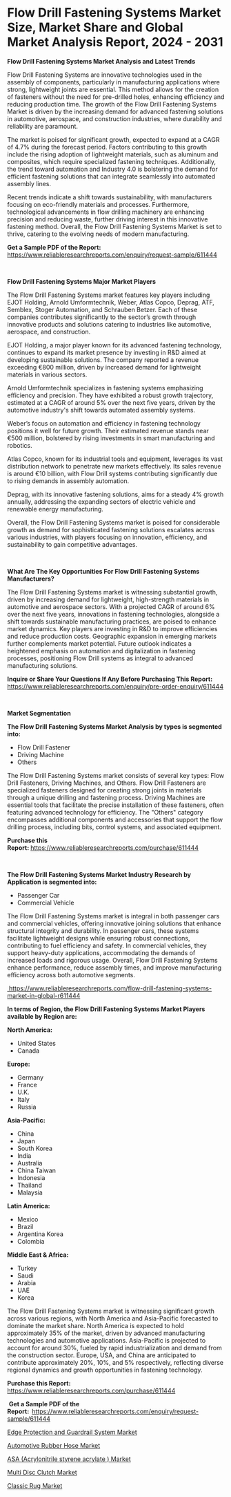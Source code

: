 <p><h1>Flow Drill Fastening Systems Market Size, Market Share and Global Market Analysis Report, 2024 - 2031</h1></p><p><strong>Flow Drill Fastening Systems Market Analysis and Latest Trends</strong></p>
<p><p>Flow Drill Fastening Systems are innovative technologies used in the assembly of components, particularly in manufacturing applications where strong, lightweight joints are essential. This method allows for the creation of fasteners without the need for pre-drilled holes, enhancing efficiency and reducing production time. The growth of the Flow Drill Fastening Systems Market is driven by the increasing demand for advanced fastening solutions in automotive, aerospace, and construction industries, where durability and reliability are paramount.</p><p>The market is poised for significant growth, expected to expand at a CAGR of 4.7% during the forecast period. Factors contributing to this growth include the rising adoption of lightweight materials, such as aluminum and composites, which require specialized fastening techniques. Additionally, the trend toward automation and Industry 4.0 is bolstering the demand for efficient fastening solutions that can integrate seamlessly into automated assembly lines.</p><p>Recent trends indicate a shift towards sustainability, with manufacturers focusing on eco-friendly materials and processes. Furthermore, technological advancements in flow drilling machinery are enhancing precision and reducing waste, further driving interest in this innovative fastening method. Overall, the Flow Drill Fastening Systems Market is set to thrive, catering to the evolving needs of modern manufacturing.</p></p>
<p><strong>Get a Sample PDF of the Report:&nbsp;</strong> <a href="https://www.reliableresearchreports.com/enquiry/request-sample/611444?utm_campaign=8&utm_medium=2&utm_source=Github&utm_content=ia&utm_term=10122024&utm_id=flow-drill-fastening-systems">https://www.reliableresearchreports.com/enquiry/request-sample/611444</a></p>
<p>&nbsp;</p>
<p><strong>Flow Drill Fastening Systems Major Market Players</strong></p>
<p><p>The Flow Drill Fastening Systems market features key players including EJOT Holding, Arnold Umformtechnik, Weber, Atlas Copco, Deprag, ATF, Semblex, Stoger Automation, and Schrauben Betzer. Each of these companies contributes significantly to the sector’s growth through innovative products and solutions catering to industries like automotive, aerospace, and construction.</p><p>EJOT Holding, a major player known for its advanced fastening technology, continues to expand its market presence by investing in R&D aimed at developing sustainable solutions. The company reported a revenue exceeding €800 million, driven by increased demand for lightweight materials in various sectors.</p><p>Arnold Umformtechnik specializes in fastening systems emphasizing efficiency and precision. They have exhibited a robust growth trajectory, estimated at a CAGR of around 5% over the next five years, driven by the automotive industry's shift towards automated assembly systems.</p><p>Weber’s focus on automation and efficiency in fastening technology positions it well for future growth. Their estimated revenue stands near €500 million, bolstered by rising investments in smart manufacturing and robotics.</p><p>Atlas Copco, known for its industrial tools and equipment, leverages its vast distribution network to penetrate new markets effectively. Its sales revenue is around €10 billion, with Flow Drill systems contributing significantly due to rising demands in assembly automation.</p><p>Deprag, with its innovative fastening solutions, aims for a steady 4% growth annually, addressing the expanding sectors of electric vehicle and renewable energy manufacturing.</p><p>Overall, the Flow Drill Fastening Systems market is poised for considerable growth as demand for sophisticated fastening solutions escalates across various industries, with players focusing on innovation, efficiency, and sustainability to gain competitive advantages.</p></p>
<p>&nbsp;</p>
<p><strong>What Are The Key Opportunities For Flow Drill Fastening Systems Manufacturers?</strong></p>
<p><p>The Flow Drill Fastening Systems market is witnessing substantial growth, driven by increasing demand for lightweight, high-strength materials in automotive and aerospace sectors. With a projected CAGR of around 6% over the next five years, innovations in fastening technologies, alongside a shift towards sustainable manufacturing practices, are poised to enhance market dynamics. Key players are investing in R&D to improve efficiencies and reduce production costs. Geographic expansion in emerging markets further complements market potential. Future outlook indicates a heightened emphasis on automation and digitalization in fastening processes, positioning Flow Drill systems as integral to advanced manufacturing solutions.</p></p>
<p><strong>Inquire or Share Your Questions If Any Before Purchasing This Report:</strong> <a href="https://www.reliableresearchreports.com/enquiry/pre-order-enquiry/611444?utm_campaign=8&utm_medium=2&utm_source=Github&utm_content=ia&utm_term=10122024&utm_id=flow-drill-fastening-systems">https://www.reliableresearchreports.com/enquiry/pre-order-enquiry/611444</a></p>
<p>&nbsp;</p>
<p><strong>Market Segmentation</strong></p>
<p><strong>The Flow Drill Fastening Systems Market Analysis by types is segmented into:</strong></p>
<p><ul><li>Flow Drill Fastener</li><li>Driving Machine</li><li>Others</li></ul></p>
<p><p>The Flow Drill Fastening Systems market consists of several key types: Flow Drill Fasteners, Driving Machines, and Others. Flow Drill Fasteners are specialized fasteners designed for creating strong joints in materials through a unique drilling and fastening process. Driving Machines are essential tools that facilitate the precise installation of these fasteners, often featuring advanced technology for efficiency. The "Others" category encompasses additional components and accessories that support the flow drilling process, including bits, control systems, and associated equipment.</p></p>
<p><strong>Purchase this Report:&nbsp;</strong><a href="https://www.reliableresearchreports.com/purchase/611444?utm_campaign=8&utm_medium=2&utm_source=Github&utm_content=ia&utm_term=10122024&utm_id=flow-drill-fastening-systems">https://www.reliableresearchreports.com/purchase/611444</a></p>
<p>&nbsp;</p>
<p><strong>The Flow Drill Fastening Systems Market Industry Research by Application is segmented into:</strong></p>
<p><ul><li>Passenger Car</li><li>Commercial Vehicle</li></ul></p>
<p><p>The Flow Drill Fastening Systems market is integral in both passenger cars and commercial vehicles, offering innovative joining solutions that enhance structural integrity and durability. In passenger cars, these systems facilitate lightweight designs while ensuring robust connections, contributing to fuel efficiency and safety. In commercial vehicles, they support heavy-duty applications, accommodating the demands of increased loads and rigorous usage. Overall, Flow Drill Fastening Systems enhance performance, reduce assembly times, and improve manufacturing efficiency across both automotive segments.</p></p>
<p><a href="https://www.reliableresearchreports.com/flow-drill-fastening-systems-market-in-global-r611444?utm_campaign=8&utm_medium=2&utm_source=Github&utm_content=ia&utm_term=10122024&utm_id=flow-drill-fastening-systems">&nbsp;https://www.reliableresearchreports.com/flow-drill-fastening-systems-market-in-global-r611444</a></p>
<p><strong>In terms of Region, the Flow Drill Fastening Systems Market Players available by Region are:</strong></p>
<p>
    <p> <strong> North America: </strong>
        <ul>
            <li>United States</li>
            <li>Canada</li>
        </ul>
        </p> 
    <p> <strong> Europe: </strong>
        <ul>
            <li>Germany</li>
            <li>France</li>
            <li>U.K.</li>
            <li>Italy</li>
            <li>Russia</li>
        </ul>
        </p> 
    <p> <strong> Asia-Pacific: </strong>
        <ul>
            <li>China</li>
            <li>Japan</li>
            <li>South Korea</li>
            <li>India</li>
            <li>Australia</li>
            <li>China Taiwan</li>
            <li>Indonesia</li>
            <li>Thailand</li>
            <li>Malaysia</li>
        </ul>
        </p> 
    <p> <strong> Latin America: </strong>
        <ul>
            <li>Mexico</li>
            <li>Brazil</li>
            <li>Argentina Korea</li>
            <li>Colombia</li>
        </ul>
        </p> 
    <p> <strong> Middle East & Africa: </strong>
        <ul>
            <li>Turkey</li>
            <li>Saudi</li>
            <li>Arabia</li>
            <li>UAE</li>
            <li>Korea</li>
        </ul>
    </p>
    </p>
<p><p>The Flow Drill Fastening Systems market is witnessing significant growth across various regions, with North America and Asia-Pacific forecasted to dominate the market share. North America is expected to hold approximately 35% of the market, driven by advanced manufacturing technologies and automotive applications. Asia-Pacific is projected to account for around 30%, fueled by rapid industrialization and demand from the construction sector. Europe, USA, and China are anticipated to contribute approximately 20%, 10%, and 5% respectively, reflecting diverse regional dynamics and growth opportunities in fastening technology.</p></p>
<p><strong>Purchase this Report: </strong><a href="https://www.reliableresearchreports.com/purchase/611444?utm_campaign=8&utm_medium=2&utm_source=Github&utm_content=ia&utm_term=10122024&utm_id=flow-drill-fastening-systems">https://www.reliableresearchreports.com/purchase/611444</a></p>
<p>&nbsp;<strong>Get a Sample PDF of the Report:&nbsp;&nbsp;</strong><a href="https://www.reliableresearchreports.com/enquiry/request-sample/611444?utm_campaign=8&utm_medium=2&utm_source=Github&utm_content=ia&utm_term=10122024&utm_id=flow-drill-fastening-systems">https://www.reliableresearchreports.com/enquiry/request-sample/611444</a></p>
<p><strong></strong></p>
<p><p><a href="https://github.com/PeterParrish5/Market-Research-Report-List-7/blob/main/edge-protection-and-guardrail-system-market.md?utm_campaign=8&utm_medium=2&utm_source=Github&utm_content=ia&utm_term=10122024&utm_id=flow-drill-fastening-systems">Edge Protection and Guardrail System Market</a></p><p><a href="https://www.linkedin.com/pulse/market-report-covering-automotive-rubber-hosemarket-share-development-pf35f?utm_campaign=8&utm_medium=2&utm_source=Github&utm_content=ia&utm_term=10122024&utm_id=flow-drill-fastening-systems">Automotive Rubber Hose Market</a></p><p><a href="https://github.com/AfsanaMia652/Market-Research-Report-List-1/blob/main/asa-acrylonitrile-styrene-acrylate-market.md?utm_campaign=8&utm_medium=2&utm_source=Github&utm_content=ia&utm_term=10122024&utm_id=flow-drill-fastening-systems">ASA (Acrylonitrile styrene acrylate ) Market</a></p><p><a href="https://www.linkedin.com/pulse/how-multi-disc-clutch-market-expanding-forecasted-43-cagr-gxeaf?utm_campaign=8&utm_medium=2&utm_source=Github&utm_content=ia&utm_term=10122024&utm_id=flow-drill-fastening-systems">Multi Disc Clutch Market</a></p><p><a href="https://www.linkedin.com/pulse/qualitative-study-classic-rug-market-size-scaling-up-from-nkszf?utm_campaign=8&utm_medium=2&utm_source=Github&utm_content=ia&utm_term=10122024&utm_id=flow-drill-fastening-systems">Classic Rug Market</a></p></p>